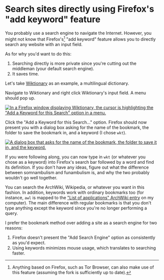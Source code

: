 # Search sites directly using Firefox's "add keyword" feature

You probably use a search engine to navigate the Internet. However, you
might not know that Firefox's[^1] "add keyword" feature allows you to
directly search any website with an input field.

[^1]: Anything based on Firefox, such as Tor Browser, can also make use
  of this feature (assuming the fork is sufficiently up to date).

As for why you'd want to do this:

1. Searching directly is more private since you're cutting out the
   middleman (your default search engine).
1. It saves time.

Let's take [Wiktionary](https://www.wiktionary.org/) as an example,
a multilingual dictionary.

Navigate to Wiktionary and right click Wiktionary's input field. A menu
should pop up.

[![In a Firefox window displaying Wiktionary, the cursor is highlighting
the "Add a Keyword for this Search" option in a
menu.](/images/add-keyword-1.png)](/images/add-keyword-1.png)

Click the "Add a Keyword for this Search..." option. Firefox should now
present you with a dialog box asking for the name of the bookmark, the
folder to save the bookmark in, and a keyword (I chose `wkt`).

[![A dialog box that asks for the name of the bookmark, the folder to
save it in, and the
keyword.](/images/add-keyword-2.png)](/images/add-keyword-2.png)

If you were following along, you can now type in `wkt` (or whatever you
chose as a keyword) into Firefox's search bar followed by a word and
find its definition. If you don't have any ideas, figure out what the
difference between somnambulism and funambulism is, and why the two
probably wouldn't go well together.

You can search the ArchWiki, Wikipedia, or whatever you want in this
fashion. In addition, keywords work with ordinary bookmarks too (for
instance, `awl` is mapped to the ["List of applications" ArchWiki
entry](https://wiki.archlinux.org/index.php/List_of_applications) on my
computer). The main difference with regular bookmarks is that you don't
type anything except the keyword since you're no longer performing a query.

I prefer the bookmark method over adding a site as a search engine for
two reasons:

1. Firefox doesn't present the "Add Search Engine" option as
   consistently as you'd expect.
1. Using keywords minimizes mouse usage, which translates to searching
   faster.
